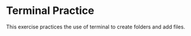 Terminal Practice
====================

This exercise practices the use of terminal to create folders and add files.